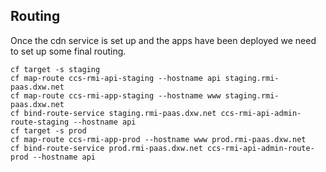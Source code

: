 ## Routing

Once the cdn service is set up and the apps have been deployed we need to set up
some final routing.

```
cf target -s staging
cf map-route ccs-rmi-api-staging --hostname api staging.rmi-paas.dxw.net
cf map-route ccs-rmi-app-staging --hostname www staging.rmi-paas.dxw.net
cf bind-route-service staging.rmi-paas.dxw.net ccs-rmi-api-admin-route-staging --hostname api
cf target -s prod
cf map-route ccs-rmi-app-prod --hostname www prod.rmi-paas.dxw.net
cf bind-route-service prod.rmi-paas.dxw.net ccs-rmi-api-admin-route-prod --hostname api
```
